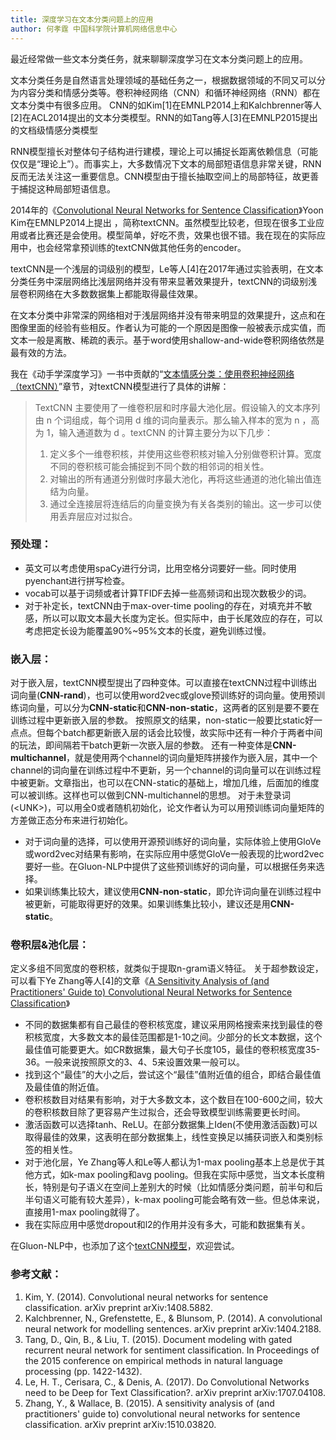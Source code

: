 ```yaml
---
title: 深度学习在文本分类问题上的应用
author: 何孝霆 中国科学院计算机网络信息中心
---
```



最近经常做一些文本分类任务，就来聊聊深度学习在文本分类问题上的应用。

文本分类任务是自然语言处理领域的基础任务之一，根据数据领域的不同又可以分为内容分类和情感分类等。卷积神经网络（CNN）和循环神经网络（RNN）都在文本分类中有很多应用。
CNN的如Kim[1]在EMNLP2014上和Kalchbrenner等人[2]在ACL2014提出的文本分类模型。RNN的如Tang等人[3]在EMNLP2015提出的文档级情感分类模型

RNN模型擅长对整体句子结构进行建模，理论上可以捕捉长距离依赖信息（可能仅仅是“理论上”）。而事实上，大多数情况下文本的局部短语信息非常关键，RNN反而无法关注这一重要信息。CNN模型由于擅长抽取空间上的局部特征，故更善于捕捉这种局部短语信息。

2014年的《[Convolutional Neural Networks for Sentence Classification](https://arxiv.org/abs/1408.5882v2)》Yoon Kim在EMNLP2014上提出 ，简称textCNN。虽然模型比较老，但现在很多工业应用或者比赛还是会使用。模型简单，好吃不贵，效果也很不错。我在现在的实际应用中，也会经常拿预训练的textCNN做其他任务的encoder。

textCNN是一个浅层的词级别的模型，Le等人[4]在2017年通过实验表明，在文本分类任务中深层网络比浅层网络并没有带来显著效果提升，textCNN的词级别浅层卷积网络在大多数数据集上都能取得最佳效果。

在文本分类中非常深的网络相对于浅层网络并没有带来明显的效果提升，这点和在图像里面的经验有些相反。作者认为可能的一个原因是图像一般被表示成实值，而文本一般是离散、稀疏的表示。基于word使用shallow-and-wide卷积网络依然是最有效的方法。

我在《动手学深度学习》一书中贡献的“[文本情感分类：使用卷积神经网络（textCNN）](https://zh.diveintodeeplearning.org/chapter_natural-language-processing/sentiment-analysis-cnn.html)”章节，对textCNN模型进行了具体的讲解：
> TextCNN 主要使用了一维卷积层和时序最大池化层。假设输入的文本序列由  n  个词组成，每个词用  d  维的词向量表示。那么输入样本的宽为  n ，高为 1，输入通道数为  d 。textCNN 的计算主要分为以下几步：
> 1. 定义多个一维卷积核，并使用这些卷积核对输入分别做卷积计算。宽度不同的卷积核可能会捕捉到不同个数的相邻词的相关性。
> 2. 对输出的所有通道分别做时序最大池化，再将这些通道的池化输出值连结为向量。
> 3. 通过全连接层将连结后的向量变换为有关各类别的输出。这一步可以使用丢弃层应对过拟合。

### 预处理：
* 英文可以考虑使用spaCy进行分词，比用空格分词要好一些。同时使用pyenchant进行拼写检查。
* vocab可以基于词频或者计算TFIDF去掉一些高频词和出现次数极少的词。
* 对于补定长，textCNN由于max-over-time pooling的存在，对填充并不敏感，所以可以取文本最大长度为定长。但实际中，由于长尾效应的存在，可以考虑把定长设为能覆盖90%~95%文本的长度，避免训练过慢。

### 嵌入层：
对于嵌入层，textCNN模型提出了四种变体。可以直接在textCNN过程中训练出词向量(**CNN-rand**)，也可以使用word2vec或glove预训练好的词向量。使用预训练词向量，可以分为**CNN-static**和**CNN-non-static**，这两者的区别是要不要在训练过程中更新嵌入层的参数。
按照原文的结果，non-static一般要比static好一点点。但每个batch都更新嵌入层的话会比较慢，故实际中还有一种介于两者中间的玩法，即间隔若干batch更新一次嵌入层的参数。
还有一种变体是**CNN-multichannel**，就是使用两个channel的词向量矩阵拼接作为嵌入层，其中一个channel的词向量在训练过程中不更新，另一个channel的词向量可以在训练过程中被更新。文章指出，也可以在CNN-static的基础上，增加几维，后面加的维度可以被训练。这样也可以做到CNN-multichannel的思想。
对于未登录词(\<UNK>)，可以用全0或者随机初始化，论文作者认为可以用预训练词向量矩阵的方差做正态分布来进行初始化。

* 对于词向量的选择，可以使用开源预训练好的词向量，实际体验上使用GloVe或word2vec对结果有影响，在实际应用中感觉GloVe一般表现的比word2vec要好一些。在Gluon-NLP中提供了这些预训练好的词向量，可以根据任务来选择。
* 如果训练集比较大，建议使用**CNN-non-static**，即允许词向量在训练过程中被更新，可能取得更好的效果。如果训练集比较小，建议还是用**CNN-static**。

### 卷积层&池化层：

定义多组不同宽度的卷积核，就类似于提取n-gram语义特征。
关于超参数设定，可以看下Ye Zhang等人[4]的文章《[A Sensitivity Analysis of (and Practitioners' Guide to) Convolutional Neural Networks for Sentence Classification](https://arxiv.org/abs/1510.03820v3)》
* 不同的数据集都有自己最佳的卷积核宽度，建议采用网格搜索来找到最佳的卷积核宽度，大多数文本的最佳范围都是1-10之间。少部分的长文本数据，这个最佳值可能要更大。如CR数据集，最大句子长度105，最佳的卷积核宽度35-36。一般来说按照原文的3、4、5来设置效果一般可以。
* 找到这个“最佳”的大小之后，尝试这个“最佳”值附近值的组合，即结合最佳值及最佳值的附近值。
* 卷积核数目对结果有影响，对于大多数文本，这个数目在100-600之间，较大的卷积核数目除了更容易产生过拟合，还会导致模型训练需要更长时间。
* 激活函数可以选择tanh、ReLU。在部分数据集上Iden(不使用激活函数)可以取得最佳的效果，这表明在部分数据集上，线性变换足以捕获词嵌入和类别标签的相关性。
* 对于池化层，Ye Zhang等人和Le等人都认为1-max pooling基本上总是优于其他方式，如k-max pooling和avg pooling。但我在实际中感觉，当文本长度稍长，特别是句子语义在空间上差别大的时候（比如情感分类问题，前半句和后半句语义可能有较大差异），k-max pooling可能会略有效一些。但总体来说，直接用1-max pooling就得了。
* 我在实际应用中感觉dropout和l2的作用并没有多大，可能和数据集有关。

在Gluon-NLP中，也添加了这个[textCNN模型](http://gluon-nlp.mxnet.io/model_zoo/sentiment_analysis/index.html)，欢迎尝试。

### 参考文献：
1. Kim, Y. (2014). Convolutional neural networks for sentence classification. arXiv preprint arXiv:1408.5882.
2. Kalchbrenner, N., Grefenstette, E., & Blunsom, P. (2014). A convolutional neural network for modelling sentences. arXiv preprint arXiv:1404.2188.
3. Tang, D., Qin, B., & Liu, T. (2015). Document modeling with gated recurrent neural network for sentiment classification. In Proceedings of the 2015 conference on empirical methods in natural language processing (pp. 1422-1432).
4. Le, H. T., Cerisara, C., & Denis, A. (2017). Do Convolutional Networks need to be Deep for Text Classification?. arXiv preprint arXiv:1707.04108.
5. Zhang, Y., & Wallace, B. (2015). A sensitivity analysis of (and practitioners' guide to) convolutional neural networks for sentence classification. arXiv preprint arXiv:1510.03820.
